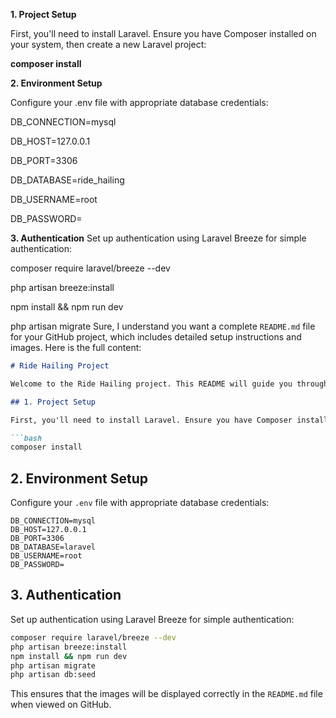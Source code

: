 **1. Project Setup**

First, you'll need to install Laravel. Ensure you have Composer installed on your system, then create a new Laravel project:

**composer install**

**2. Environment Setup**

Configure your .env file with appropriate database credentials:

DB_CONNECTION=mysql

DB_HOST=127.0.0.1

DB_PORT=3306

DB_DATABASE=ride_hailing

DB_USERNAME=root

DB_PASSWORD=

**3. Authentication**
Set up authentication using Laravel Breeze for simple authentication:

composer require laravel/breeze --dev

php artisan breeze:install

npm install && npm run dev

php artisan migrate
Sure, I understand you want a complete `README.md` file for your GitHub project, which includes detailed setup instructions and images. Here is the full content:

```markdown
# Ride Hailing Project

Welcome to the Ride Hailing project. This README will guide you through the setup and configuration process.

## 1. Project Setup

First, you'll need to install Laravel. Ensure you have Composer installed on your system, then create a new Laravel project:

```bash
composer install
```

## 2. Environment Setup

Configure your `.env` file with appropriate database credentials:

```plaintext
DB_CONNECTION=mysql
DB_HOST=127.0.0.1
DB_PORT=3306
DB_DATABASE=laravel
DB_USERNAME=root
DB_PASSWORD=
```

## 3. Authentication

Set up authentication using Laravel Breeze for simple authentication:

```bash
composer require laravel/breeze --dev
php artisan breeze:install
npm install && npm run dev
php artisan migrate
php artisan db:seed
```




This ensures that the images will be displayed correctly in the `README.md` file when viewed on GitHub.

